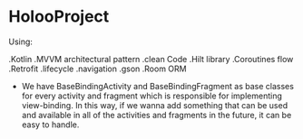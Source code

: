 # HolooProject

Using:

.Kotlin
.MVVM architectural pattern
.clean Code
.Hilt library
.Coroutines flow
.Retrofit
.lifecycle
.navigation
.gson
.Room ORM

- We have BaseBindingActivity and BaseBindingFragment as base classes for every activity and fragment which is responsible for implementing view-binding.
In this way, if we wanna add something that can be used and available in all of the activities and fragments in the future, it can be easy to handle. 
